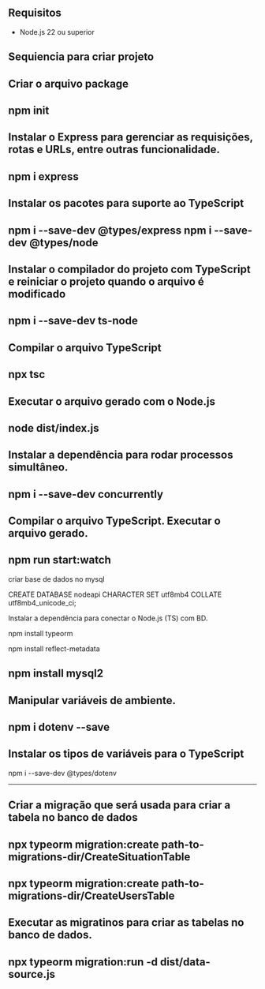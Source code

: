 ## Requisitos
* Node.js 22 ou superior

## Sequiencia para criar projeto

Criar o arquivo package
---

npm init
---

Instalar o Express para gerenciar as requisições, rotas e URLs, entre outras funcionalidade.
---

npm i express
---

Instalar os pacotes para suporte ao TypeScript
---

npm i --save-dev @types/express
npm i --save-dev @types/node
---

Instalar o compilador do projeto com TypeScript e reiniciar o projeto quando o arquivo é modificado
---

npm i --save-dev ts-node
---

Compilar o arquivo TypeScript
---

npx tsc
---

Executar o arquivo gerado com o Node.js
---

node dist/index.js
---

Instalar a dependência para rodar processos simultâneo.
---

npm i --save-dev concurrently
---

Compilar o arquivo TypeScript. Executar o arquivo gerado.
---

npm run start:watch
---

criar base de dados no mysql

CREATE DATABASE nodeapi CHARACTER SET utf8mb4 COLLATE utf8mb4_unicode_ci;

Instalar a dependência para conectar o Node.js (TS) com BD.

npm install typeorm

npm install reflect-metadata

npm install mysql2
---

Manipular variáveis de ambiente.
---

npm i dotenv --save
---

Instalar os tipos de variáveis para o TypeScript
---

npm i --save-dev @types/dotenv

---

Criar a migração que será usada para criar a tabela no banco de dados
---
npx typeorm migration:create path-to-migrations-dir/CreateSituationTable
---

npx typeorm migration:create path-to-migrations-dir/CreateUsersTable
---

Executar as migratinos para criar as tabelas no banco de dados.
---

npx typeorm migration:run -d dist/data-source.js
---